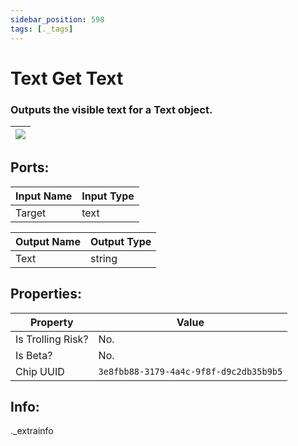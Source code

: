 ```yaml
---
sidebar_position: 598
tags: [._tags]
---
```


# Text Get Text


### Outputs the visible text for a Text object.

| ![](https://images-ext-2.discordapp.net/external/MPmIaQzlEPmgGWlgi-WxBBXt0Bjv_zWPkg1y1f_sy3s/https/www.recroomcircuits.com/image/circuit/absolute-value?width=206&height=108) |
|-----|

## Ports:

| Input Name | Input Type |
|-----------|-----------|
| Target | text |

| Output Name | Output Type |
|-----------|-----------|
| Text | string |

## Properties:

| Property  | Value |
|-------------------|-----------|
| Is Trolling Risk? | No. |
| Is Beta? | No. |
| Chip UUID | `3e8fbb88-3179-4a4c-9f8f-d9c2db35b9b5` |

## Info:
._extrainfo